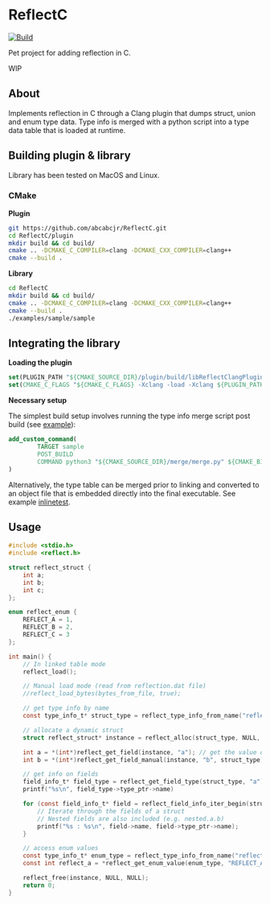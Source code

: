 # ReflectC
[![Build](https://github.com/abcabcjr/ReflectC/actions/workflows/default.yml/badge.svg)](https://github.com/abcabcjr/ReflectC/actions/workflows/default.yml)

Pet project for adding reflection in C.

WIP

## About

Implements reflection in C through a Clang plugin that dumps struct, union and enum type data. Type info is merged with a python script into a type data table that is loaded at runtime.

## Building plugin & library

Library has been tested on MacOS and Linux.

### CMake

**Plugin**

```bash
git https://github.com/abcabcjr/ReflectC.git
cd ReflectC/plugin
mkdir build && cd build/
cmake .. -DCMAKE_C_COMPILER=clang -DCMAKE_CXX_COMPILER=clang++
cmake --build .
```

**Library**

```bash
cd ReflectC
mkdir build && cd build/
cmake .. -DCMAKE_C_COMPILER=clang -DCMAKE_CXX_COMPILER=clang++
cmake --build .
./examples/sample/sample
```

## Integrating the library

**Loading the plugin**

```cmake
set(PLUGIN_PATH "${CMAKE_SOURCE_DIR}/plugin/build/libReflectClangPlugin.${PLUGIN_EXT}")
set(CMAKE_C_FLAGS "${CMAKE_C_FLAGS} -Xclang -load -Xclang ${PLUGIN_PATH} -Xclang -add-plugin -Xclang reflect-clang-plugin")
```

**Necessary setup**

The simplest build setup involves running the type info merge script post build (see [example](https://github.com/abcabcjr/ReflectC/tree/main/examples/sample)):

```cmake
add_custom_command(
        TARGET sample
        POST_BUILD
        COMMAND python3 "${CMAKE_SOURCE_DIR}/merge/merge.py" ${CMAKE_BINARY_DIR} ./
)
```

Alternatively, the type table can be merged prior to linking and converted to an object file that is embedded directly into the final executable. See example [inlinetest](https://github.com/abcabcjr/ReflectC/tree/main/examples/inlinetest).

## Usage

```c
#include <stdio.h>
#include <reflect.h>

struct reflect_struct {
    int a;
    int b;
    int c;
};

enum reflect_enum {
    REFLECT_A = 1,
    REFLECT_B = 2,
    REFLECT_C = 3
};

int main() {
    // In linked table mode
    reflect_load();

    // Manual load mode (read from reflection.dat file)
    //reflect_load_bytes(bytes_from_file, true);

    // get type info by name
    const type_info_t* struct_type = reflect_type_info_from_name("reflect_struct");

    // allocate a dynamic struct
    struct reflect_struct* instance = reflect_alloc(struct_type, NULL, NULL);

    int a = *(int*)reflect_get_field(instance, "a"); // get the value of a field by name
    int b = *(int*)reflect_get_field_manual(instance, "b", struct_type); // works for structs not allocated using reflect_alloc() too!

    // get info on fields
    field_info_t* field_type = reflect_get_field_type(struct_type, "a")
    printf("%s\n", field_type->type_ptr->name)

    for (const field_info_t* field = reflect_field_info_iter_begin(struct_type); field != reflect_field_info_iter_end(struct_type); field++) {
        // Iterate through the fields of a struct
        // Nested fields are also included (e.g. nested.a.b)
        printf("%s : %s\n", field->name, field->type_ptr->name);
    }

    // access enum values
    const type_info_t* enum_type = reflect_type_info_from_name("reflect_enum");
    const int reflect_a = *reflect_get_enum_value(enum_type, "REFLECT_A");

    reflect_free(instance, NULL, NULL);
    return 0;
}
```